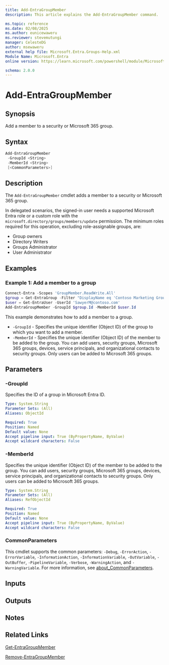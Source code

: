 ```yaml
---
title: Add-EntraGroupMember
description: This article explains the Add-EntraGroupMember command.

ms.topic: reference
ms.date: 02/08/2025
ms.author: eunicewaweru
ms.reviewer: stevemutungi
manager: CelesteDG
author: msewaweru
external help file: Microsoft.Entra.Groups-Help.xml
Module Name: Microsoft.Entra
online version: https://learn.microsoft.com/powershell/module/Microsoft.Entra/Add-EntraGroupMember

schema: 2.0.0
---
```


# Add-EntraGroupMember

## Synopsis

Add a member to a security or Microsoft 365 group.

## Syntax

```powershell
Add-EntraGroupMember
 -GroupId <String>
 -MemberId <String>
 [<CommonParameters>]
```

## Description

The `Add-EntraGroupMember` cmdlet adds a member to a security or Microsoft 365 group.

In delegated scenarios, the signed-in user needs a supported Microsoft Entra role or a custom role with the `microsoft.directory/groups/members/update` permission. The minimum roles required for this operation, excluding role-assignable groups, are:

- Group owners
- Directory Writers
- Groups Administrator
- User Administrator

## Examples

### Example 1: Add a member to a group

```powershell
Connect-Entra -Scopes 'GroupMember.ReadWrite.All'
$group = Get-EntraGroup -Filter "DisplayName eq 'Contoso Marketing Group'"
$user = Get-EntraUser -UserId 'SawyerM@contoso.com'
Add-EntraGroupMember -GroupId $group.Id -MemberId $user.Id
```

This example demonstrates how to add a member to a group.

- `-GroupId` - Specifies the unique identifier (Object ID) of the group to which you want to add a member.
- `-MemberId` - Specifies the unique identifier (Object ID) of the member to be added to the group. You can add users, security groups, Microsoft 365 groups, devices, service principals, and organizational contacts to security groups. Only users can be added to Microsoft 365 groups.

## Parameters

### -GroupId

Specifies the ID of a group in Microsoft Entra ID.

```yaml
Type: System.String
Parameter Sets: (All)
Aliases: ObjectId

Required: True
Position: Named
Default value: None
Accept pipeline input: True (ByPropertyName, ByValue)
Accept wildcard characters: False
```

### -MemberId

Specifies the unique identifier (Object ID) of the member to be added to the group. You can add users, security groups, Microsoft 365 groups, devices, service principals, and organizational contacts to security groups. Only users can be added to Microsoft 365 groups.

```yaml
Type: System.String
Parameter Sets: (All)
Aliases: RefObjectId

Required: True
Position: Named
Default value: None
Accept pipeline input: True (ByPropertyName, ByValue)
Accept wildcard characters: False
```

### CommonParameters

This cmdlet supports the common parameters: `-Debug`, `-ErrorAction`, `-ErrorVariable`, `-InformationAction`, `-InformationVariable`, `-OutVariable`, `-OutBuffer`, `-PipelineVariable`, `-Verbose`, `-WarningAction`, and `-WarningVariable`. For more information, see [about_CommonParameters](https://go.microsoft.com/fwlink/?LinkID=113216).

## Inputs

## Outputs

## Notes

## Related Links

[Get-EntraGroupMember](Get-EntraGroupMember.md)

[Remove-EntraGroupMember](Remove-EntraGroupMember.md)
